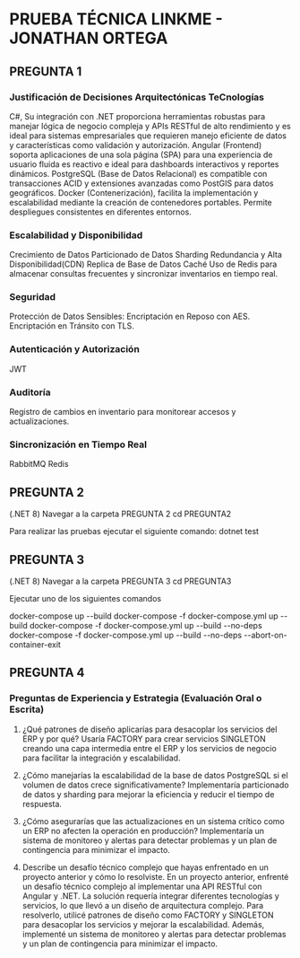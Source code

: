 # PRUEBA TÉCNICA LINKME - JONATHAN ORTEGA

## PREGUNTA 1


### Justificación de Decisiones Arquitectónicas TeCnologías
C#, Su integración con .NET proporciona herramientas robustas para manejar lógica de negocio compleja y APIs RESTful de alto rendimiento y es ideal para sistemas empresariales que requieren manejo eficiente de datos y características como validación y autorización.
Angular (Frontend) soporta aplicaciones de una sola página (SPA) para una experiencia de usuario fluida es reactivo e ideal para dashboards interactivos y reportes dinámicos.
PostgreSQL (Base de Datos Relacional) es compatible con transacciones ACID y extensiones avanzadas como PostGIS para datos geográficos.
Docker (Contenerización), facilita la implementación y escalabilidad mediante la creación de contenedores portables. Permite despliegues consistentes en diferentes entornos.

### Escalabilidad y Disponibilidad
Crecimiento de Datos
Particionado de Datos
Sharding
Redundancia y Alta Disponibilidad(CDN)
Replica de Base de Datos
Caché
Uso de Redis para almacenar consultas frecuentes y sincronizar inventarios en tiempo real.

### Seguridad
Protección de Datos Sensibles:
Encriptación en Reposo con AES.
Encriptación en Tránsito con TLS.

### Autenticación y Autorización
JWT

### Auditoría
Registro de cambios en inventario para monitorear accesos y actualizaciones.

### Sincronización en Tiempo Real
RabbitMQ
Redis

## PREGUNTA 2
(.NET 8)
Navegar a la carpeta PREGUNTA 2 cd PREGUNTA2

Para realizar las pruebas ejecutar el siguiente comando: dotnet test

## PREGUNTA 3
(.NET 8)
Navegar a la carpeta PREGUNTA 3 cd PREGUNTA3

Ejecutar uno de los siguientes comandos

docker-compose up --build
docker-compose -f docker-compose.yml up --build
docker-compose -f docker-compose.yml up --build --no-deps
docker-compose -f docker-compose.yml up --build --no-deps --abort-on-container-exit

## PREGUNTA 4
### Preguntas de Experiencia y Estrategia (Evaluación Oral o Escrita)
1.	¿Qué patrones de diseño aplicarías para desacoplar los servicios del ERP y por qué?
Usaría FACTORY para crear servicios SINGLETON creando una capa intermedia entre el ERP y los servicios de negocio para facilitar la integración y escalabilidad.

2.	¿Cómo manejarías la escalabilidad de la base de datos PostgreSQL si el volumen de datos crece significativamente?
Implementaría particionado de datos y sharding para mejorar la eficiencia y reducir el tiempo de respuesta.

3.	¿Cómo asegurarías que las actualizaciones en un sistema crítico como un ERP no afecten la operación en producción?
Implementaría un sistema de monitoreo y alertas para detectar problemas y un plan de contingencia para minimizar el impacto.

4.	Describe un desafío técnico complejo que hayas enfrentado en un proyecto anterior y cómo lo resolviste.
En un proyecto anterior, enfrenté un desafío técnico complejo al implementar una API RESTful con Angular y .NET. La solución requería integrar diferentes tecnologías y servicios, lo que llevó a un diseño de arquitectura complejo. Para resolverlo, utilicé patrones de diseño como FACTORY y SINGLETON para desacoplar los servicios y mejorar la escalabilidad. Además, implementé un sistema de monitoreo y alertas para detectar problemas y un plan de contingencia para minimizar el impacto.